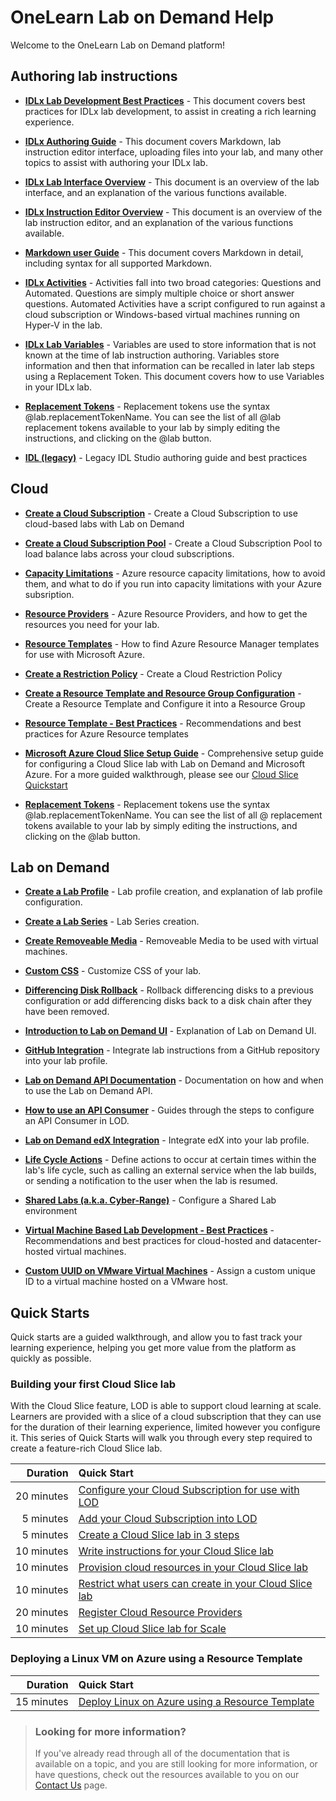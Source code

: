 # OneLearn Lab on Demand Help

Welcome to the OneLearn Lab on Demand platform!

## Authoring lab instructions

- [**IDLx Lab Development Best Practices**](/lod/idlx-development-best-practices.md) - This document covers best practices for IDLx lab development, to assist in creating a rich learning experience.

- [**IDLx Authoring Guide**](/guides/idl2/idlv2-authoring-guide-and-best-practice.md) - This document covers Markdown, lab instruction editor interface, uploading files into your lab, and many other topics to assist with authoring your IDLx lab.

- [**IDLx Lab Interface Overview**](/lod/idlx-lab-interface-overview.md) - This document is an overview of the lab interface, and an explanation of the various functions available. 

- [**IDLx Instruction Editor Overview**](/lod/idlx-lab-instruction-editor.md) - This document is an overview of the lab instruction editor, and an explanation of the various functions available. 

- [**Markdown user Guide**](/guides/idl2/markdown-user-guide.md) - This document covers Markdown in detail, including syntax for all supported Markdown.

- [**IDLx Activities**](/lod/activities.md) - Activities fall into two broad categories: Questions and Automated. Questions are simply multiple choice or short answer questions. Automated Activities have a script configured to run against a cloud subscription or Windows-based virtual machines running on Hyper-V in the lab.

- [**IDLx Lab Variables**](/lod/variables.md) - Variables are used to store information that is not known at the time of lab instruction authoring. Variables store information and then that information can be recalled in later lab steps using a Replacement Token. This document covers how to use Variables in your IDLx lab.

- [**Replacement Tokens**](/lod/feature-focus/cloud-resource-templates/replacement-tokens.md) - Replacement tokens use the syntax &commat;lab.replacementTokenName. You can see the list of all &commat;lab replacement tokens available to your lab by simply editing the instructions, and clicking on the &commat;lab button.

- [**IDL (legacy)**](/guides/idl/idlv3.md) - Legacy IDL Studio authoring guide and best practices

## Cloud

* [**Create a Cloud Subscription**](/lod/create-cloud-subscription.md) - Create a Cloud Subscription to use cloud-based labs with Lab on Demand

* [**Create a Cloud Subscription Pool**](/lod/create-cloud-subscription-pool.md) - Create a Cloud Subscription Pool to load balance labs across your cloud subscriptions.

* [**Capacity Limitations**](/guides/cloud-slice/microsoft-azure/azure-capacity-limitations.md) - Azure resource capacity limitations, how to avoid them, and what to do if you run into capacity limitations with your Azure subsription.

* [**Resource Providers**](/guides/cloud-slice/microsoft-azure/azure-resource-providers.md) - Azure Resource Providers, and how to get the resources you need for your lab.

* [**Resource Templates**](/guides/cloud-slice/microsoft-azure/cloud-slice-find-resource-templates.md) - How to find Azure Resource Manager templates for use with Microsoft Azure.

* [**Create a Restriction Policy**](/lod/create-a-restriction-policy.md) - Create a Cloud Restriction Policy

* [**Create a Resource Template and Resource Group Configuration**](/lod/create-a-resource-template-and-configure-it-into-a-resource-group.md) - Create a Resource Template and Configure it into a Resource Group

* [**Resource Template - Best Practices**](/lod/feature-focus/cloud-resource-templates/recommendations-and-best-practices.md) - Recommendations and best practices for Azure Resource templates

* [**Microsoft Azure Cloud Slice Setup Guide**](/guides/cloud-slice/cloud-slice.md) - Comprehensive setup guide for configuring a Cloud Slice lab with Lab on Demand and Microsoft Azure. For a more guided walkthrough, please see our [Cloud Slice Quickstart](#building-your-first-cloud-slice-lab)

* [**Replacement Tokens**](/lod/feature-focus/cloud-resource-templates/replacement-tokens.md) - Replacement tokens use the syntax &commat;lab.replacementTokenName. You can see the list of all &commat; replacement tokens available to your lab by simply editing the instructions, and clicking on the &commat;lab button.

## Lab on Demand

* [**Create a Lab Profile**](/lod/feature-focus/lab-profiles/create.md) - Lab profile creation, and explanation of lab profile configuration.

* [**Create a Lab Series**](/lod/create-lab-series.md) - Lab Series creation.

* [**Create Removeable Media**](/lod/create-removeable-media.md) - Removeable Media to be used with virtual machines.

* [**Custom CSS**](/lod/feature-focus/lab-profiles/custom-css.md) - Customize CSS of your lab.

* [**Differencing Disk Rollback**](/lod/differencing-disks.md) - Rollback differencing disks to a previous configuration or add differencing disks back to a disk chain after they have been removed.

* [**Introduction to Lab on Demand UI**](/lod/feature-focus/lod-experience.md) - Explanation of Lab on Demand UI.

* [**GitHub Integration**](/guides/github-integration/github-integration.md) - Integrate lab instructions from a GitHub repository into your lab profile.

* [**Lab on Demand API Documentation**](/lod/lod-api/lod-api-main.md) - Documentation on how and when to use the Lab on Demand API.

* [**How to use an API Consumer**](/lod/how-to-use-api-consumer.md) - Guides through the steps to configure an API Consumer in LOD.

* [**Lab on Demand edX Integration**](/guides/lti/lod-lti.md) - Integrate edX into your lab profile. 

* [**Life Cycle Actions**](/lod/feature-focus/lab-profiles/life-cycle-actions.md) - Define actions to occur at certain times within the lab's life cycle, such as calling an external service when the lab builds, or sending a notification to the user when the lab is resumed. 

<!--
* [**Performance Based Testing (PBT)**](guides/pbt/lodpbtguide.md) - Configure Performance Based Testing on your lab profile.
-->

* [**Shared Labs (a.k.a. Cyber-Range)**](guides/sl/sharedlabs.md) - Configure a Shared Lab environment

* [**Virtual Machine Based Lab Development - Best Practices**](/lod/vm-based-lab-build-best-practices.md) - Recommendations and best practices for cloud-hosted and datacenter-hosted virtual machines.

- [**Custom UUID on VMware Virtual Machines**](uuid.md) - Assign a custom unique ID to a virtual machine hosted on a VMware host.

## Quick Starts

Quick starts are a guided walkthrough, and allow you to fast track your learning experience, helping you get more value from the platform as quickly as possible.

### Building your first Cloud Slice lab

With the Cloud Slice feature, LOD is able to support cloud learning at scale. Learners are provided with a slice of a cloud subscription that they can use for the duration of their learning experience, limited however you configure it. This series of Quick Starts will walk you through every step required to create a feature-rich Cloud Slice lab.

|Duration|Quick Start|
|--:|:--|
|20&nbsp;minutes|[Configure your Cloud Subscription for use with LOD](/lod/quick-starts/cloud-slice/configure-subscription.md)|
|5&nbsp;minutes|[Add your Cloud Subscription into LOD](/lod/quick-starts/cloud-slice/add-subscription-into-lod.md)|
|5&nbsp;minutes|[Create a Cloud Slice lab in 3 steps](/lod/quick-starts/cloud-slice/create.md)|
|10&nbsp;minutes|[Write instructions for your Cloud Slice lab](/lod/quick-starts/cloud-slice/write-instructions.md)|
|10&nbsp;minutes|[Provision cloud resources in your Cloud Slice lab](/lod/quick-starts/cloud-slice/provision-cloud-resources.md)|
|10&nbsp;minutes|[Restrict what users can create in your Cloud Slice lab](/lod/quick-starts/cloud-slice/restriction-policies.md)|
|20&nbsp;minutes|[Register Cloud Resource Providers](/lod/quick-starts/cloud-slice/cloud-resource-providers.md)|
|10&nbsp;minutes|[Set up Cloud Slice lab for Scale](/lod/quick-starts/cloud-slice/scale.md)|

### Deploying a Linux VM on Azure using a Resource Template

|Duration|Quick Start|
|--:|:--|
|15&nbsp;minutes|[Deploy Linux on Azure using a Resource Template](/lod/quick-starts/linux/deploy-linux-template.md)|

> ### Looking for more information?
>
>If you've already read through all of the documentation that is available on a topic, and you are still looking for more information, or have questions, check out the resources available to you on our [Contact Us](/contact-us.md) page.



















<!-- THE BELOW WAS THE LOD LANDING PAGE FOR THE INTEGRATED HELP. IT IS COMMENTED OUT TO RETAIN THE CONTENT.

Welcome to the OneLearn Lab on Demand platform (LOD), &commat;.UserFirstName!

If you're keen on getting started, and want to hit the ground running, have a look at [Quick Starts](#quick-starts).

After you have gone through some of the Quick Starts, or if you simply want to learn more about a specific feature in LOD, [Feature Focus](#feature-focus) will provide you with in-depth information about a feature.

If you've already read through all of the documentation that is available on a topic, and you are still looking for more information, or have questions, check out the resources available to you on our [Contact Us](/contact-us.md) page.

We hope this documentation helps you create awesome labs!

## Lab on Demand
* [Lab on Demand API Documentation](/lod/lod-api/lod-api-main.md)
* [Introduction to the Lab on Demand](/lod/feature-focus/lod-experience.md)

## Quick Starts

Quick Starts allow you to fast track your learning experience, helping you get more value from the platform as quickly as possible.

### Building your first Cloud Slice lab

With the Cloud Slice feature, LOD is able to support cloud learning at scale. Learners are provided with a slice of a cloud subscription that they can use for the duration of their learning experience, limited however you configure it. This series of Quick Starts will walk you through every step required to create a feature-rich Cloud Slice lab.

|Duration|Quick Start|
|--:|:--|
|20&nbsp;minutes|[Configure your Cloud Subscription for use with LOD](/lod/quick-starts/cloud-slice/configure-subscription.md)|
|5&nbsp;minutes|[Add your Cloud Subscription into LOD](/lod/quick-starts/cloud-slice/add-subscription-into-lod.md)|
|5&nbsp;minutes|[Create a Cloud Slice lab in 3 steps](/lod/quick-starts/cloud-slice/create.md)|
|10&nbsp;minutes|[Write instructions for your Cloud Slice lab](/lod/quick-starts/cloud-slice/write-instructions.md)|
|10&nbsp;minutes|[Provision cloud resources in your Cloud Slice lab](/lod/quick-starts/cloud-slice/provision-cloud-resources.md)|
|10&nbsp;minutes|[Restrict what users can create in your Cloud Slice lab](/lod/quick-starts/cloud-slice/restriction-policies.md)|
|20&nbsp;minutes|[Register Cloud Resource Providers](/lod/quick-starts/cloud-slice/cloud-resource-providers.md)|
|10&nbsp;minutes|[Set up Cloud Slice lab for Scale](/lod/quick-starts/cloud-slice/scale.md)|


### Getting Started With Life Cycle Actions

With the Life Cycle Actions feature, LOD is able to execute actions when specific events occur during the lab instance life cycle. Each of these action types will be covered, in this series of Quick Starts. We will discuss how to use each action, and when it is appropriate to use each one. After completing this Quick Start series, you will be able to configure your lab with Life Cycle Actions, to make your more lab a more rich experience for students.

|Duration|Quick Start|
|--:|:--|
|5&nbsp;minutes|[Send a Notification to the user](/lod/quick-starts/life-cycle-actions/send-a-notification-to-user.md)|
|5&nbsp;minutes|[Send E-mail to User](/lod/quick-starts/life-cycle-actions/email-student.md)|
|10&nbsp;minutes|[Execute Subscription Command](/lod/quick-starts/life-cycle-actions/subscription-command.md)|
|10&nbsp;minutes|[Send Web Request](/lod/quick-starts/life-cycle-actions/web-request.md)|
|10&nbsp;minutes|[Execute Machine Command](/lod/quick-starts/life-cycle-actions/machine-command)|



### Deploying a Linux VM on Azure using a Resource Template

|Duration|Quick Start|
|--:|:--|
|15&nbsp;minutes|[Deploy Linux on Azure using a Resource Template](/lod/quick-starts/linux/deploy-linux-template.md)|

## Feature Focus

Feature Focus helps you learn more in-depth about specific features in LOD.

### Lab Profiles

Lab Profiles integrate a set of resources (cloud resources, virtualized resources, websites, videos, images, supplementary documents and/or files) with instructions and configuration options, providing anyone who launches the lab with a rich learning experience. You include an exam if you want to reinforce what people have learned from the lab. They can exist on their own, or be presented as part of a Lab Series. Everything related to how the lab is built and presented is defined in the lab profile.

LOD provides a "blank canvas" approach to the design of a lab profile. This flexibility allows you to build whatever learning experience you want for consumers of your lab.

To learn more about how to do something with Lab Profiles, click an Action link from one of the lists below.

Or, you can learn more about a specific setting in [Lab Profile settings](/lod/feature-focus/lab-profiles/settings.md).

#### Creating a new Lab Profile

|Action|Description|
|--|--|
|[Create a Virtualized lab](/lod/feature-focus/lab-profiles/create.md)||
|[Create a Cloud Slice lab]()||
|[Create a Hybrid lab]()||



Import
Export


CREATE			/LabProfile/Create,https://raw.githubusercontent.com/LearnOnDemandSystems/docs/master/lod/feature-focus/lab-profiles/create.md
DETAILS 		/LabProfile/{labProfileId},
FIND 			/LabProfile,
EDIT			/LabProfile/Edit/{labProfileId},https://raw.githubusercontent.com/LearnOnDemandSystems/docs/master/lod/feature-focus/lab-profiles/edit.md
IMPORT			/LabProfile/ImportContent/{labProfileId},
VIEW STATISTICS	/LabProfile/Statistics/{labProfileId},


* [Create a Lab Profile](/lod/feature-focus/lab-profiles/create.md)
* [Create a Lab Series](/lod/create-lab-series.md)
* [Create Removeable Media](/lod/create-removeable-media.md)


#### Working with Lab Resources

|Action|Description|
|--|--|
|[Add a VM to a Lab Profile](/lod/feature-focus/lab-profiles/create.md)||
|[Add a Cloud Subscription in a Lab Profile](/lod/feature-focus/lab-profiles/find.md)||
????|[Add a URL or file to a Lab Profile](/lod/feature-focus/lab-profiles/edit.md)||


#### Authoring lab instructions

* [IDLx Authoring](/guides/idl2/idlv2-authoring-guide-and-best-practice.md)
* [IDLx Markdown User Guide](/guides/idl2/markdown-user-guide.md)
* [IDLx Activities](/lod/activities.md)
* [IDLx Lab Variables](/lod/variables.md)
* [IDL (legacy) Authoring](/guides/idl/idlv3.md)

#### Going further with Lab Profiles

* [Virtual Machine Based Lab Development - Best Practices](/lod/vm-based-lab-build-best-practices.md)
* [GitHub Integration](/guides/github-integration/github-integration.md)
* [Life Cycle Actions](/guides/lca/life-cycle-actions-guide.md)
* [Performance Based Testing (PBT)](/guides/pbt/lodpbtguide.md)
* [Shared Labs (a.k.a. Cyber-Range)](/guides/sl/sharedlabs.md)
* [Lab on Demand edX Integration](/guides/lti/lod-lti.md)
* [Custom CSS](/lod/feature-focus/lab-profiles/custom-css.md)
* [Setup up a Cloud Slice lab](/guides/cloud-slice/cloud-slice.md)

### Cloud Subscription Pools

* [Create a Cloud Subscription](/lod/create-cloud-subscription.md)
* [Create a Cloud Subscription Pool](/lod/create-cloud-subscription-pool.md)

### Cloud Resource Templates

* [Recommendations and Best Practices](/lod/feature-focus/cloud-resource-templates/recommendations-and-best-practices.md)
* [Replacement Tokens](/lod/feature-focus/cloud-resource-templates/replacement-tokens.md)


### Cloud Resource Templates


### Cloud Restriction Templates
-->

